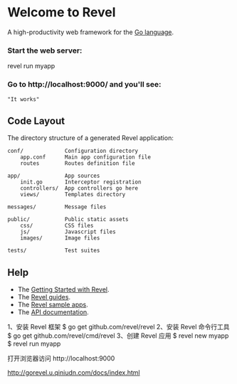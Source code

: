 # Welcome to Revel

A high-productivity web framework for the [Go language](http://www.golang.org/).


### Start the web server:

   revel run myapp

### Go to http://localhost:9000/ and you'll see:

    "It works"

## Code Layout

The directory structure of a generated Revel application:

    conf/             Configuration directory
        app.conf      Main app configuration file
        routes        Routes definition file

    app/              App sources
        init.go       Interceptor registration
        controllers/  App controllers go here
        views/        Templates directory

    messages/         Message files

    public/           Public static assets
        css/          CSS files
        js/           Javascript files
        images/       Image files

    tests/            Test suites


## Help

* The [Getting Started with Revel](http://revel.github.io/tutorial/gettingstarted.html).
* The [Revel guides](http://revel.github.io/manual/index.html).
* The [Revel sample apps](http://revel.github.io/examples/index.html).
* The [API documentation](https://godoc.org/github.com/revel/revel).

1、安装 Revel 框架
$ go get github.com/revel/revel
2、安装 Revel 命令行工具
$ go get github.com/revel/cmd/revel
3、创建 Revel 应用
$ revel new myapp
$ revel run myapp

打开浏览器访问 http://localhost:9000

http://gorevel.u.qiniudn.com/docs/index.html





























































